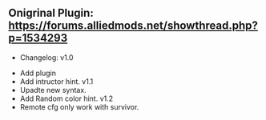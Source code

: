 ## Onigrinal Plugin: https://forums.alliedmods.net/showthread.php?p=1534293
* Changelog:
v1.0
- Add plugin
- Add intructor hint.
v1.1
- Upadte new syntax.
- Add Random color hint.
v1.2
- Remote cfg only work with survivor.

